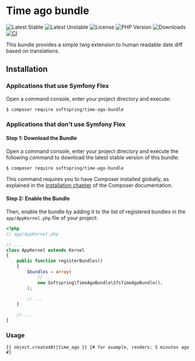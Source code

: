 # Time ago bundle

![Latest Stable](https://img.shields.io/packagist/v/softspring/time-ago-bundle?label=stable&style=flat-square)
![Latest Unstable](https://img.shields.io/packagist/v/softspring/time-ago-bundle?label=unstable&style=flat-square&include_prereleases)
![License](https://img.shields.io/packagist/l/softspring/time-ago-bundle?style=flat-square)
![PHP Version](https://img.shields.io/packagist/dependency-v/softspring/time-ago-bundle/php?style=flat-square)
![Downloads](https://img.shields.io/packagist/dt/softspring/time-ago-bundle?style=flat-square)
[![CI](https://img.shields.io/github/actions/workflow/status/softspring/time-ago-bundle/ci.yml?branch=5.3&style=flat-square&label=CI)](https://github.com/softspring/time-ago-bundle/actions/workflows/ci.yml)

This bundle provides a simple twig extension to human readable date diff based on translations.

## Installation

### Applications that use Symfony Flex

Open a command console, enter your project directory and execute:

```console
$ composer require softspring/time-ago-bundle
```

### Applications that don't use Symfony Flex

#### Step 1: Download the Bundle

Open a command console, enter your project directory and execute the
following command to download the latest stable version of this bundle:

```console
$ composer require softspring/time-ago-bundle
```

This command requires you to have Composer installed globally, as explained
in the [installation chapter](https://getcomposer.org/doc/00-intro.md)
of the Composer documentation.

#### Step 2: Enable the Bundle

Then, enable the bundle by adding it to the list of registered bundles
in the `app/AppKernel.php` file of your project:

```php
<?php
// app/AppKernel.php

// ...
class AppKernel extends Kernel
{
    public function registerBundles()
    {
        $bundles = array(
            // ...
            new Softspring\TimeAgoBundle\SfsTimeAgoBundle(),
        );

        // ...
    }

    // ...
}
```

### Usage

```twig
{{ object.createdAt|time_ago }} {# for example, renders: 5 minutes ago #}
```

